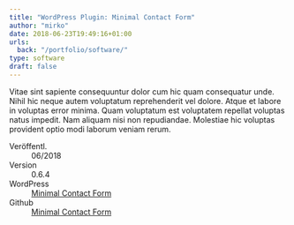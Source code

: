 ```yaml
---
title: "WordPress Plugin: Minimal Contact Form"
author: "mirko"
date: 2018-06-23T19:49:16+01:00
urls:
  back: "/portfolio/software/"
type: software
draft: false
---
```


Vitae sint sapiente consequuntur dolor cum hic quam consequatur unde. Nihil hic neque autem voluptatum reprehenderit vel dolore. Atque et labore in voluptas error minima. Quam voluptatum est voluptatem repellat voluptas natus impedit. Nam aliquam nisi non repudiandae. Molestiae hic voluptas provident optio modi laborum veniam rerum.

<dl>
  <dt>Veröffentl.</dt><dd>06/2018</dd>
  <dt>Version</dt><dd>0.6.4</dd>
  <dt>WordPress</dt><dd><a href="https://wordpress.org/plugins/minimal-contact-form/" target="_blank">Minimal Contact Form</a></dd>
  <dt>Github</dt><dd><a href="https://github.com/mirkoschubert/minimal-contact-form/releases" target="_blank">Minimal Contact Form</a></dd>
</dl>

